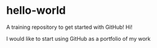 # hello-world
A training repository to get started with GitHub!
Hi!

I would like to start using GitHub as a portfolio of my work
